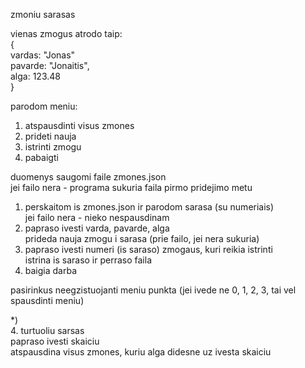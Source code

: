 zmoniu sarasas  

vienas zmogus atrodo taip:  
{  
    vardas: "Jonas"  
    pavarde: "Jonaitis",  
    alga: 123.48  
}  

parodom meniu:  
1. atspausdinti visus zmones  
2. prideti nauja  
3. istrinti zmogu  
0. pabaigti  

duomenys saugomi faile zmones.json  
jei failo nera - programa sukuria faila pirmo pridejimo metu  

1. perskaitom is zmones.json ir parodom sarasa (su numeriais)  
jei failo nera - nieko nespausdinam  
2. papraso ivesti varda, pavarde, alga  
prideda nauja zmogu i sarasa (prie failo, jei nera sukuria)  
3. papraso ivesti numeri (is saraso) zmogaus, kuri reikia istrinti  
istrina is saraso ir perraso faila  
0. baigia darba  

pasirinkus neegzistuojanti meniu punkta (jei ivede ne 0, 1, 2, 3, tai vel spausdinti meniu)  

*)  
4. turtuoliu sarsas  
papraso ivesti skaiciu  
atspausdina visus zmones, kuriu alga didesne uz ivesta skaiciu  